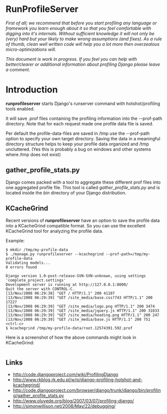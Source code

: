 # RunProfileServer #

_First of all; we recommend that before you start profiling any language or framework you learn enough about it so that you feel comfortable with digging into it's internals.  Without sufficient knowledge it will not only be (very) hard but your likely to make wrong assumptions (and fixes). As a rule of thumb, clean well written code will help you a lot more then overzealous micro-optimizations will._

_This document is work in progress. If you feel you can help with better/clearer or additional information about profiling Django please leave a comment._

# Introduction #

**runprofileserver** starts Django's runserver command with hotshot/profiling tools enabled.

It will save .prof files containing the profiling information into the --prof-path directory. Note that for each request made one profile data file is saved.

Per default the profile-data-files are saved in /tmp use the --prof-path option to specify your own target directory. Saving the data in a meaningful directory structure helps to keep your profile data organized and /tmp uncluttered. (Yes this is probably a bug on windows and other systems where /tmp does not exist)

## gather\_profile\_stats.py ##

Django comes packed with a tool to aggregate these different prof files into one aggregated profile file. This tool is called _gather\_profile\_stats.py_ and is located inside the _bin_ directory of your Django distribution.

## KCacheGrind ##

Recent versions of **runprofileserver** have an option to save the profile data into a KCacheGrind compatible format. So you can use the excellent KCacheGrind tool for analyzing the profile data.

Example:
```
$ mkdir /tmp/my-profile-data
$ ./manage.py runprofileserver --kcachegrind --prof-path=/tmp/my-profile-data
Validating models...
0 errors found

Django version 1.0-post-release-SVN-SVN-unknown, using settings 'complete_project.settings'
Development server is running at http://127.0.0.1:8000/
Quit the server with CONTROL-C.
[13/Nov/2008 06:29:38] "GET / HTTP/1.1" 200 41107
[13/Nov/2008 06:29:39] "GET /site_media/base.css?743 HTTP/1.1" 200 17227
[13/Nov/2008 06:29:39] "GET /site_media/logo.png HTTP/1.1" 200 3474
[13/Nov/2008 06:29:39] "GET /site_media/jquery.js HTTP/1.1" 200 31033
[13/Nov/2008 06:29:39] "GET /site_media/heading.png HTTP/1.1" 200 247
[13/Nov/2008 06:29:39] "GET /site_media/base.js HTTP/1.1" 200 751
<ctrl-c>
$ kcachegrind /tmp/my-profile-data/root.12574391.592.prof
```

Here is a screenshot of how the above commands might look in KCacheGrind:

![![](http://trbs.net/media/misc/django-runprofileserver-kcachegrind-small.jpg)](http://trbs.net/media/misc/django-runprofileserver-kcachegrind-full.jpg)

## Links ##

  * http://code.djangoproject.com/wiki/ProfilingDjango
  * http://www.rkblog.rk.edu.pl/w/p/django-profiling-hotshot-and-kcachegrind/
  * http://code.djangoproject.com/browser/django/trunk/django/bin/profiling/gather_profile_stats.py
  * http://www.oluyede.org/blog/2007/03/07/profiling-django/
  * http://simonwillison.net/2008/May/22/debugging/
